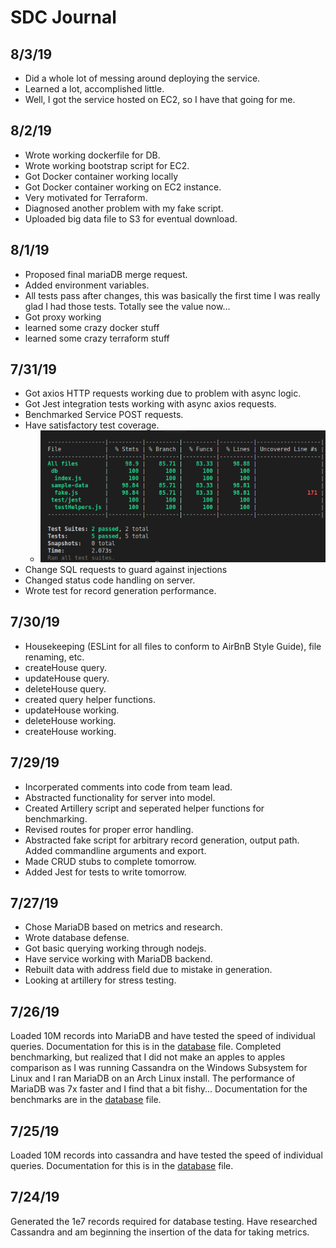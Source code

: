 # SDC Journal

## 8/3/19

- Did a whole lot of messing around deploying the service.
- Learned a lot, accomplished little.
- Well, I got the service hosted on EC2, so I have that going for me.

## 8/2/19

- Wrote working dockerfile for DB.
- Wrote working bootstrap script for EC2.
- Got Docker container working locally
- Got Docker container working on EC2 instance.
- Very motivated for Terraform.
- Diagnosed another problem with my fake script.
- Uploaded big data file to S3 for eventual download.

## 8/1/19

- Proposed final mariaDB merge request.
- Added environment variables.
- All tests pass after changes, this was basically the first time I was really glad I had those tests. Totally see the value now...
- Got proxy working
- learned some crazy docker stuff
- learned some crazy terraform stuff

## 7/31/19

- Got axios HTTP requests working due to problem with async logic.
- Got Jest integration tests working with async axios requests.
- Benchmarked Service POST requests.
- Have satisfactory test coverage.
  - ![SatisfactoryCodeCoverage](./codeCoverage.png)
- Change SQL requests to guard against injections
- Changed status code handling on server.
- Wrote test for record generation performance.

## 7/30/19

- Housekeeping (ESLint for all files to conform to AirBnB Style Guide), file renaming, etc.
- createHouse query.
- updateHouse query.
- deleteHouse query.
- created query helper functions.
- updateHouse working.
- deleteHouse working.
- createHouse working.

## 7/29/19

- Incorperated comments into code from team lead.
- Abstracted functionality for server into model.
- Created Artillery script and seperated helper functions for benchmarking.
- Revised routes for proper error handling.
- Abstracted fake script for arbitrary record generation, output path. Added commandline arguments and export.
- Made CRUD stubs to complete tomorrow.
- Added Jest for tests to write tomorrow.

## 7/27/19

- Chose MariaDB based on metrics and research.
- Wrote database defense.
- Got basic querying working through nodejs.
- Have service working with MariaDB backend.
- Rebuilt data with address field due to mistake in generation.
- Looking at artillery for stress testing.

## 7/26/19

Loaded 10M records into MariaDB and have tested the speed of individual queries.
Documentation for this is in the [database](./database.md) file.
Completed benchmarking, but realized that I did not make an apples to apples
comparison as I was running Cassandra on the Windows Subsystem for Linux
and I ran MariaDB on an Arch Linux install. The performance of MariaDB was
7x faster and I find that a bit fishy...
Documentation for the benchmarks are in the [database](./database.md) file.

## 7/25/19

Loaded 10M records into cassandra and have tested the speed of individual queries.
Documentation for this is in the [database](./database.md) file.

## 7/24/19

Generated the 1e7 records required for database testing.
Have researched Cassandra and am beginning the insertion of the data for taking metrics.
